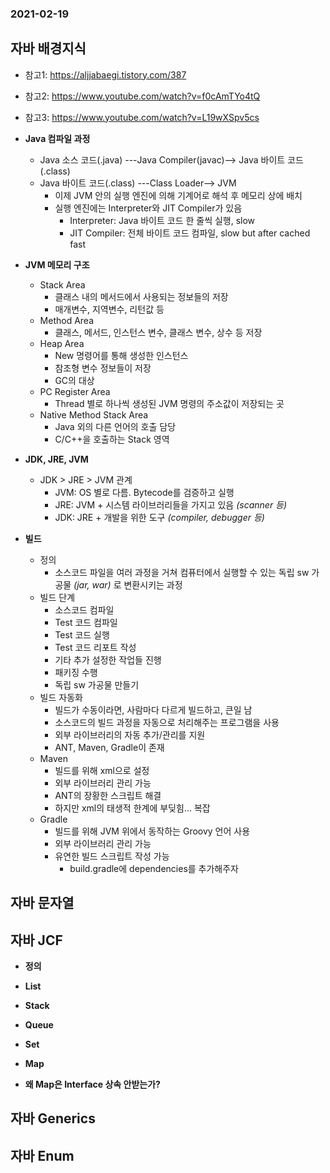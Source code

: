 ### 2021-02-19

## 자바 배경지식
- 참고1: https://aljjabaegi.tistory.com/387
- 참고2: https://www.youtube.com/watch?v=f0cAmTYo4tQ
- 참고3: https://www.youtube.com/watch?v=L19wXSpv5cs

- __Java 컴파일 과정__
    - Java 소스 코드(.java) ---Java Compiler(javac)--> Java 바이트 코드(.class)
    - Java 바이트 코드(.class) ---Class Loader--> JVM
        - 이제 JVM 안의 실행 엔진에 의해 기계어로 해석 후 메모리 상에 배치
        - 실행 엔진에는 Interpreter와 JIT Compiler가 있음
            - Interpreter: Java 바이트 코드 한 줄씩 실행, slow
            - JIT Compiler: 전체 바이트 코드 컴파일, slow but after cached fast

- __JVM 메모리 구조__
    - Stack Area
        - 클래스 내의 메서드에서 사용되는 정보들의 저장
        - 매개변수, 지역변수, 리턴값 등
    - Method Area
        - 클래스, 메서드, 인스턴스 변수, 클래스 변수, 상수 등 저장
    - Heap Area
        - New 명령어를 통해 생성한 인스턴스
        - 참조형 변수 정보들이 저장
        - GC의 대상
    - PC Register Area
        - Thread 별로 하나씩 생성된 JVM 명령의 주소값이 저장되는 곳
    - Native Method Stack Area
        - Java 외의 다른 언어의 호출 담당
        - C/C++을 호출하는 Stack 영역
    
- __JDK, JRE, JVM__
    - JDK > JRE > JVM 관계
        - JVM: OS 별로 다름. Bytecode를 검증하고 실행
        - JRE: JVM + 시스템 라이브러리들을 가지고 있음 *(scanner 등)*
        - JDK: JRE + 개발을 위한 도구 *(compiler, debugger 등)*

- __빌드__
    - 정의
        - 소스코드 파일을 여러 과정을 거쳐 컴퓨터에서 실행할 수 있는 독립 sw 가공물 *(jar, war)* 로 변환시키는 과정
    - 빌드 단계
        - 소스코드 컴파일
        - Test 코드 컴파일
        - Test 코드 실행
        - Test 코드 리포트 작성
        - 기타 추가 설정한 작업들 진행
        - 패키징 수행
        - 독립 sw 가공물 만들기
    - 빌드 자동화
        - 빌드가 수동이라면, 사람마다 다르게 빌드하고, 큰일 남
        - 소스코드의 빌드 과정을 자동으로 처리해주는 프로그램을 사용
        - 외부 라이브러리의 자동 추가/관리를 지원
        - ANT, Maven, Gradle이 존재
    - Maven
        - 빌드를 위해 xml으로 설정
        - 외부 라이브러리 관리 가능
        - ANT의 장황한 스크립트 해결
        - 하지만 xml의 태생적 한계에 부딪힘... 복잡
    - Gradle
        - 빌드를 위해 JVM 위에서 동작하는 Groovy 언어 사용
        - 외부 라이브러리 관리 가능
        - 유연한 빌드 스크립트 작성 가능
            - build.gradle에 dependencies를 추가해주자

## 자바 문자열

## 자바 JCF
- __정의__

- __List__

- __Stack__

- __Queue__

- __Set__

- __Map__

- __왜 Map은 Interface 상속 안받는가?__

## 자바 Generics

## 자바 Enum

